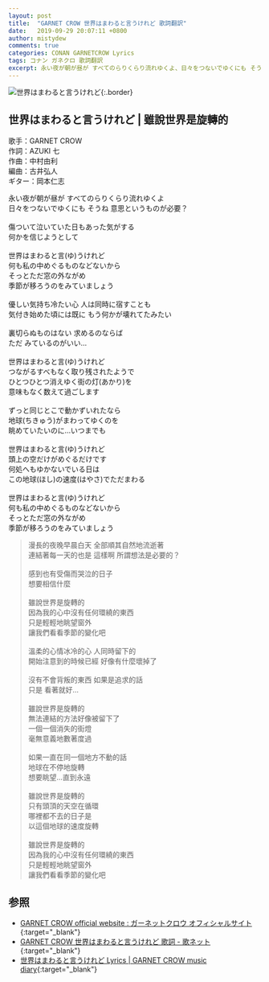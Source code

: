 ```yaml
---
layout: post
title:  "GARNET CROW 世界はまわると言うけれど 歌詞翻訳"
date:   2019-09-29 20:07:11 +0800
author: mistydew
comments: true
categories: CONAN GARNETCROW Lyrics
tags: コナン ガネクロ 歌詞翻訳
excerpt: 永い夜が朝が昼が すべてのらりくらり流れゆくよ、日々をつないでゆくにも そうね 意思というものが必要？
---
```

![世界はまわると言うけれど](https://raw.githubusercontent.com/mistydew/gc2/master/cover/single/SG26_世界はまわると言うけれど.jpg){:.border}

## 世界はまわると言うけれど | 雖說世界是旋轉的

歌手：GARNET CROW<br>
作詞：AZUKI 七<br>
作曲：中村由利<br>
編曲：古井弘人<br>
ギター：岡本仁志

<div class="lyric-original">
<p>
永い夜が朝が昼が すべてのらりくらり流れゆくよ<br>
日々をつないでゆくにも そうね 意思というものが必要？<br>
<br>
傷ついて泣いていた日もあった気がする<br>
何かを信じようとして<br>
<br>
世界はまわると言(ゆ)うけれど<br>
何も私の中めぐるものなどないから<br>
そっとただ窓の外ながめ<br>
季節が移ろうのをみていましょう<br>
<br>
優しい気持ち冷たい心 人は同時に宿すことも<br>
気付き始めた頃には既に もう何かが壊れてたみたい<br>
<br>
裏切らぬものはない 求めるのならば<br>
ただ みているのがいい…<br>
<br>
世界はまわると言(ゆ)うけれど<br>
つながるすべもなく取り残されたようで<br>
ひとつひとつ消えゆく街の灯(あかり)を<br>
意味もなく数えて過ごします<br>
<br>
ずっと同じとこで動かずいれたなら<br>
地球(ちきゅう)がまわってゆくのを<br>
眺めていたいのに…いつまでも<br>
<br>
世界はまわると言(ゆ)うけれど<br>
頭上の空だけがめぐるだけです<br>
何処へもゆかないでいる日は<br>
この地球(ほし)の速度(はやさ)でただまわる<br>
<br>
世界はまわると言(ゆ)うけれど<br>
何も私の中めぐるものなどないから<br>
そっとただ窓の外ながめ<br>
季節が移ろうのをみていましょう
</p>
</div>

<div class="lyric-translation">
<blockquote>
漫長的夜晚早晨白天 全部順其自然地流逝著<br>
連結著每一天的也是 這樣啊 所謂想法是必要的？<br>
<br>
感到也有受傷而哭泣的日子<br>
想要相信什麼<br>
<br>
雖說世界是旋轉的<br>
因為我的心中沒有任何環繞的東西<br>
只是輕輕地眺望窗外<br>
讓我們看看季節的變化吧<br>
<br>
溫柔的心情冰冷的心 人同時留下的<br>
開始注意到的時候已經 好像有什麼壞掉了<br>
<br>
沒有不會背叛的東西 如果是追求的話<br>
只是 看著就好...<br>
<br>
雖說世界是旋轉的<br>
無法連結的方法好像被留下了<br>
一個一個消失的街燈<br>
毫無意義地數著度過<br>
<br>
如果一直在同一個地方不動的話<br>
地球在不停地旋轉<br>
想要眺望...直到永遠<br>
<br>
雖說世界是旋轉的<br>
只有頭頂的天空在循環<br>
哪裡都不去的日子是<br>
以這個地球的速度旋轉<br>
<br>
雖說世界是旋轉的<br>
因為我的心中沒有任何環繞的東西<br>
只是輕輕地眺望窗外<br>
讓我們看看季節的變化吧
</blockquote>
</div>

## 参照

* [GARNET CROW official website : ガーネットクロウ オフィシャルサイト](http://www.garnetcrow.com){:target="_blank"}
* [GARNET CROW 世界はまわると言うけれど 歌詞 - 歌ネット](https://www.uta-net.com/song/58595){:target="_blank"}
* [世界はまわると言うけれど Lyrics \| GARNET CROW music diary](https://mistydew.github.io/gc/lyrics/original/世界はまわると言うけれど.html){:target="_blank"}
